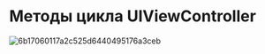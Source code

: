 # Методы цикла UIViewController

![6b17060117a2c525d6440495176a3ceb](https://github.com/DenDmitriev/iOS-Interview/assets/65191747/6b998e40-2f2f-4d1b-ba43-5ded99406927)
